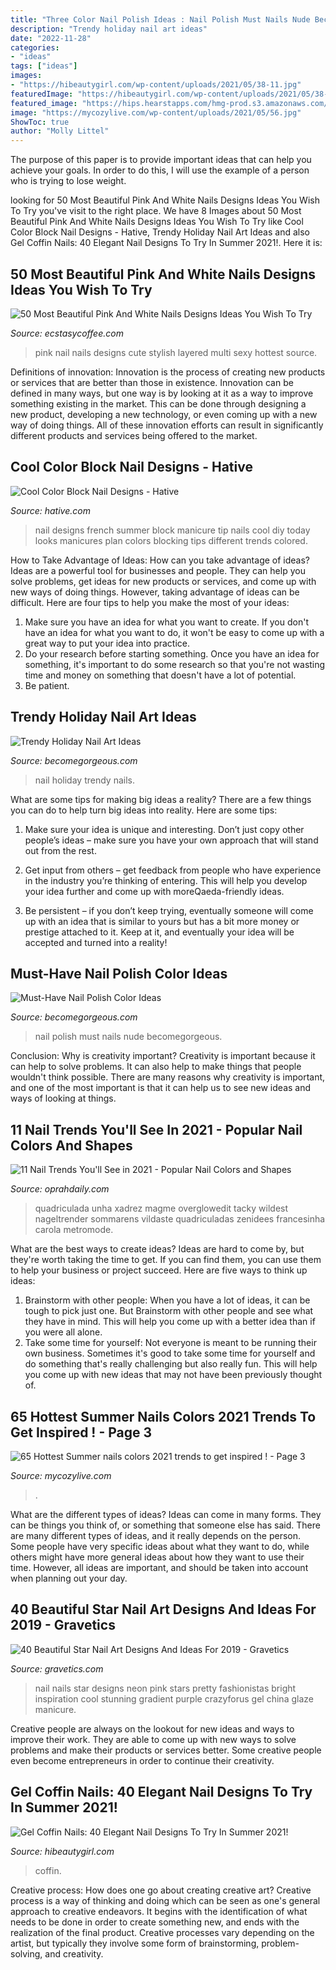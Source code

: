 ```yaml
---
title: "Three Color Nail Polish Ideas : Nail Polish Must Nails Nude Becomegorgeous"
description: "Trendy holiday nail art ideas"
date: "2022-11-28"
categories:
- "ideas"
tags: ["ideas"]
images:
- "https://hibeautygirl.com/wp-content/uploads/2021/05/38-11.jpg"
featuredImage: "https://hibeautygirl.com/wp-content/uploads/2021/05/38-11.jpg"
featured_image: "https://hips.hearstapps.com/hmg-prod.s3.amazonaws.com/images/screen-shot-2021-02-10-at-10-13-43-am-1612970100.png?crop=0.839xw:1.00xh;0.0752xw,0&amp;resize=480:*"
image: "https://mycozylive.com/wp-content/uploads/2021/05/56.jpg"
ShowToc: true
author: "Molly Littel"
---
```



The purpose of this paper is to provide important ideas that can help you achieve your goals. In order to do this, I will use the example of a person who is trying to lose weight.

	

		
looking for 50 Most Beautiful Pink And White Nails Designs Ideas You Wish To Try you've visit to the right place. We have 8 Images about 50 Most Beautiful Pink And White Nails Designs Ideas You Wish To Try like Cool Color Block Nail Designs - Hative, Trendy Holiday Nail Art Ideas and also Gel Coffin Nails: 40 Elegant Nail Designs To Try In Summer 2021!. Here it is:
		
    
## 50 Most Beautiful Pink And White Nails Designs Ideas You Wish To Try

<img loading=lazy src="https://i2.wp.com/www.ecstasycoffee.com/wp-content/uploads/2016/10/Multi-Layered-Nail-Design.jpg?resize=600%2C651&amp;ssl=1" onerror="this.onerror=null;this.src='https://tse4.mm.bing.net/th?id=OIP.b8o5YdTl3vM3wVkHnZMqDwHaIC&amp;pid=15.1';" alt="50 Most Beautiful Pink And White Nails Designs Ideas You Wish To Try">

_Source: ecstasycoffee.com_

>pink nail nails designs cute stylish layered multi sexy hottest source. 

	

Definitions of innovation:
Innovation is the process of creating new products or services that are better than those in existence. Innovation can be defined in many ways, but one way is by looking at it as a way to improve something existing in the market. This can be done through designing a new product, developing a new technology, or even coming up with a new way of doing things. All of these innovation efforts can result in significantly different products and services being offered to the market.

    
## Cool Color Block Nail Designs - Hative

<img loading=lazy src="https://hative.com/wp-content/uploads/2014/11/color-block-nail-designs/4-color-block-nail-designs.jpg" onerror="this.onerror=null;this.src='https://tse2.mm.bing.net/th?id=OIP.KWENX93F0jTHgFzxaj5jUQHaJ4&amp;pid=15.1';" alt="Cool Color Block Nail Designs - Hative">

_Source: hative.com_

>nail designs french summer block manicure tip nails cool diy today looks manicures plan colors blocking tips different trends colored. 

	

How to Take Advantage of Ideas: How can you take advantage of ideas?
Ideas are a powerful tool for businesses and people. They can help you solve problems, get ideas for new products or services, and come up with new ways of doing things. However, taking advantage of ideas can be difficult. Here are four tips to help you make the most of your ideas: 
1. Make sure you have an idea for what you want to create. If you don't have an idea for what you want to do, it won't be easy to come up with a great way to put your idea into practice. 
2. Do your research before starting something. Once you have an idea for something, it's important to do some research so that you're not wasting time and money on something that doesn't have a lot of potential. 
3. Be patient.

    
## Trendy Holiday Nail Art Ideas

<img loading=lazy src="https://static.becomegorgeous.com/img/arts/2012/Oct/28/8908/holiday_season_nail_art__13.jpg" onerror="this.onerror=null;this.src='https://tse3.mm.bing.net/th?id=OIP.tFt0QhRBfYgUoZeRytfgDAHaJ9&amp;pid=15.1';" alt="Trendy Holiday Nail Art Ideas">

_Source: becomegorgeous.com_

>nail holiday trendy nails. 

	

What are some tips for making big ideas a reality?
There are a few things you can do to help turn big ideas into reality. Here are some tips:
1. Make sure your idea is unique and interesting. Don’t just copy other people’s ideas – make sure you have your own approach that will stand out from the rest.

2. Get input from others – get feedback from people who have experience in the industry you’re thinking of entering. This will help you develop your idea further and come up with moreQaeda-friendly ideas.

3. Be persistent – if you don’t keep trying, eventually someone will come up with an idea that is similar to yours but has a bit more money or prestige attached to it. Keep at it, and eventually your idea will be accepted and turned into a reality!

    
## Must-Have Nail Polish Color Ideas

<img loading=lazy src="https://static.becomegorgeous.com/img/arts/2011/Jul/30/5028/nude_nails.jpg" onerror="this.onerror=null;this.src='https://tse4.mm.bing.net/th?id=OIP.YoFvCOD66BK0La4EYPk2mgHaJ4&amp;pid=15.1';" alt="Must-Have Nail Polish Color Ideas">

_Source: becomegorgeous.com_

>nail polish must nails nude becomegorgeous. 

	

Conclusion: Why is creativity important?
Creativity is important because it can help to solve problems. It can also help to make things that people wouldn't think possible. There are many reasons why creativity is important, and one of the most important is that it can help us to see new ideas and ways of looking at things.

    
## 11 Nail Trends You&#039;ll See In 2021 - Popular Nail Colors And Shapes

<img loading=lazy src="https://hips.hearstapps.com/hmg-prod.s3.amazonaws.com/images/screen-shot-2021-02-10-at-10-13-43-am-1612970100.png?crop=0.839xw:1.00xh;0.0752xw,0&amp;resize=480:*" onerror="this.onerror=null;this.src='https://tse2.mm.bing.net/th?id=OIP.tE4gGxyqB1L6dmSktiomfgHaLH&amp;pid=15.1';" alt="11 Nail Trends You&#039;ll See in 2021 - Popular Nail Colors and Shapes">

_Source: oprahdaily.com_

>quadriculada unha xadrez magme overglowedit tacky wildest nageltrender sommarens vildaste quadriculadas zenidees francesinha carola metromode. 

	

What are the best ways to create ideas?
Ideas are hard to come by, but they're worth taking the time to get. If you can find them, you can use them to help your business or project succeed. Here are five ways to think up ideas: 
1. Brainstorm with other people: When you have a lot of ideas, it can be tough to pick just one. But Brainstorm with other people and see what they have in mind. This will help you come up with a better idea than if you were all alone. 
2. Take some time for yourself: Not everyone is meant to be running their own business. Sometimes it's good to take some time for yourself and do something that's really challenging but also really fun. This will help you come up with new ideas that may not have been previously thought of. 

    
## 65 Hottest Summer Nails Colors 2021 Trends To Get Inspired ! - Page 3

<img loading=lazy src="https://mycozylive.com/wp-content/uploads/2021/05/56.jpg" onerror="this.onerror=null;this.src='https://tse3.mm.bing.net/th?id=OIP.ajINWo6rMHiOsg1NjpyHmgHaLH&amp;pid=15.1';" alt="65 Hottest Summer nails colors 2021 trends to get inspired ! - Page 3">

_Source: mycozylive.com_

>. 

	

What are the different types of ideas?
Ideas can come in many forms. They can be things you think of, or something that someone else has said. There are many different types of ideas, and it really depends on the person. Some people have very specific ideas about what they want to do, while others might have more general ideas about how they want to use their time. However, all ideas are important, and should be taken into account when planning out your day.

    
## 40 Beautiful Star Nail Art Designs And Ideas For 2019 - Gravetics

<img loading=lazy src="https://www.gravetics.com/wp-content/uploads/2017/02/Pink-Nail-With-Nite-Green-Stars.jpg" onerror="this.onerror=null;this.src='https://tse1.mm.bing.net/th?id=OIP.EHWerZFuSf67_7O94MZc3QHaHa&amp;pid=15.1';" alt="40 Beautiful Star Nail Art Designs And Ideas For 2019 - Gravetics">

_Source: gravetics.com_

>nail nails star designs neon pink stars pretty fashionistas bright inspiration cool stunning gradient purple crazyforus gel china glaze manicure. 

	

Creative people are always on the lookout for new ideas and ways to improve their work. They are able to come up with new ways to solve problems and make their products or services better. Some creative people even become entrepreneurs in order to continue their creativity.

    
## Gel Coffin Nails: 40 Elegant Nail Designs To Try In Summer 2021!

<img loading=lazy src="https://hibeautygirl.com/wp-content/uploads/2021/05/38-11.jpg" onerror="this.onerror=null;this.src='https://tse4.mm.bing.net/th?id=OIP.2E9KffajNHqE7uPHv1yl8QHaLH&amp;pid=15.1';" alt="Gel Coffin Nails: 40 Elegant Nail Designs To Try In Summer 2021!">

_Source: hibeautygirl.com_

>coffin. 

	

Creative process: How does one go about creating creative art?
Creative process is a way of thinking and doing which can be seen as one's general approach to creative endeavors. It begins with the identification of what needs to be done in order to create something new, and ends with the realization of the final product. Creative processes vary depending on the artist, but typically they involve some form of brainstorming, problem-solving, and creativity.

